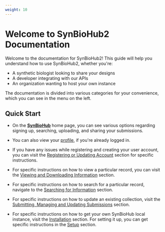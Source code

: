```yaml
---
weight: 10
---
```


# Welcome to SynBioHub2 Documentation

Welcome to the documentation for SynBioHub2! This guide will help you understand how to use SynBioHub2, whether you're:

- A synthetic biologist looking to share your designs
- A developer integrating with our APIs
- An organization wanting to host your own instance

The documentation is divided into various categories for your convenience, which you can see in the menu on the left.

## Quick Start

- On the **[SynBioHub](https://synbiohub.org/)** home page, you can see various options regarding signing up, searching, uploading, and sharing your submissions.

- You can also view your [profile](https://synbiohub.org/profile), if you're already logged in.

- If you have any issues while registering and creating your user account, you can visit the [Registering or Updating Account](2_micro_guides/registering_or_updating_account.md) section for specific instructions.

- For specific instructions on how to view a particular record, you can visit the [Viewing and Downloading Information](2_micro_guides/viewing_and_downloading_information.md) section.

- For specific instructions on how to search for a particular record, navigate to the [Searching for Information](2_micro_guides/searching_for_info.md) section.

- For specific instructions on how to update an existing collection, visit the [Submitting, Managing and Updating Submissions](2_micro_guides/submitting,_managing_and_updating_submissions.md) section.

- For specific instructions on how to get your own SynBioHub local instance, visit the [Installation](1_getting_started/installation.md) section. For setting it up, you can get specific instructions in the [Setup](1_getting_started/setup.md) section.
